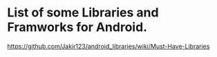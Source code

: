 # List of some Libraries and Framworks for Android.

https://github.com/Jakir123/android_libraries/wiki/Must-Have-Libraries
